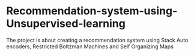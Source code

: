 # Recommendation-system-using-Unsupervised-learning
The project is about creating a recommendation system using Stack Auto encoders, Restricted Boltzman Machines and Self Organizing Maps
